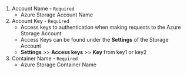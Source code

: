 1. Account Name - `Required`
    - Azure Storage Account Name
2. Account Key - `Required`
    - Access keys to authentication when making requests to the Azure Storage Account
    - Access Keys can be found under the **Settings** of the Storage Account
    - **Settings** >> **Access keys** >> **Key** from key1 or key2
3. Container Name - `Required`
    - Azure Storage Container Name